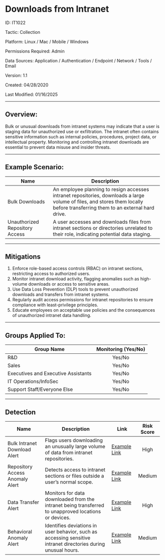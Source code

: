 # **Downloads from Intranet**

ID: IT1022

Tactic: Collection

Platform: Linux / Mac / Mobile / Windows

Permissions Required: Admin

Data Sources: Application / Authentication / Endpoint / Network / Tools / Email

Version: 1.1

Created: 04/28/2020

Last Modified: 01/16/2025

---

## **Overview:**

Bulk or unusual downloads from intranet systems may indicate that a user is staging data for unauthorized use or exfiltration. The intranet often contains sensitive information such as internal policies, procedures, project data, or intellectual property. Monitoring and controlling intranet downloads are essential to prevent data misuse and insider threats.

---

## **Example Scenario:**

| **Name**                     | **Description**                                                                                      |
|------------------------------|------------------------------------------------------------------------------------------------------|
| Bulk Downloads               | An employee planning to resign accesses intranet repositories, downloads a large volume of files, and stores them locally before transferring them to an external hard drive. |
| Unauthorized Repository Access | A user accesses and downloads files from intranet sections or directories unrelated to their role, indicating potential data staging. |

---

## **Mitigations**

1. Enforce role-based access controls (RBAC) on intranet sections, restricting access to authorized users.  
2. Monitor intranet download activity, flagging anomalies such as high-volume downloads or access to sensitive areas.  
3. Use Data Loss Prevention (DLP) tools to prevent unauthorized downloads and transfers from intranet systems.  
4. Regularly audit access permissions for intranet repositories to ensure compliance with least-privilege principles.  
5. Educate employees on acceptable use policies and the consequences of unauthorized intranet data handling.  

---

## **Groups Applied To:**

| **Group Name**                | **Monitoring (Yes/No)** |
|--------------------------------|:----------------------:|
| R&D                            | Yes/No               |
| Sales                          | Yes/No               |
| Executives and Executive Assistants | Yes/No         |
| IT Operations/InfoSec          | Yes/No               |
| Support Staff/Everyone Else    | Yes/No               |

---

## **Detection**

| **Name**                       | **Description**                                                                                 | **Link**          | **Risk Score** |
|--------------------------------|-------------------------------------------------------------------------------------------------|-------------------|:--------------:|
| Bulk Intranet Download Alert   | Flags users downloading an unusually large volume of data from intranet repositories.            | [Example Link](#) | High           |
| Repository Access Anomaly Alert | Detects access to intranet sections or files outside a user’s normal scope.                     | [Example Link](#) | Medium         |
| Data Transfer Alert            | Monitors for data downloaded from the intranet being transferred to unapproved locations or devices. | [Example Link](#) | High           |
| Behavioral Anomaly Alert       | Identifies deviations in user behavior, such as accessing sensitive intranet directories during unusual hours. | [Example Link](#) | Medium         |

